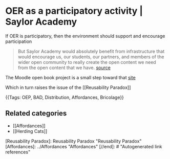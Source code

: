 # OER as a participatory activity | Saylor Academy

If OER is participatory, then the environment should support and encourage participation

> But Saylor Academy would absolutely benefit from infrastructure that would encourage us, our students, our partners, and members of the wider open community to really create the open content we need from the open content that we have. [source](http://www.saylor.org/2016/04/blog-oer-as-a-participatory-activity/)

The Moodle open book project is a small step toward that [site](https://davidtjones.wordpress.com/research/the-moodle-open-book-module-project/)

Which in turn raises the issue of the [[Reusability Paradox]]

{{Tags: OEP, BAD, Distribution, Affordances, Bricolage}}

## Related categories

- [[Affordances]]
- [[Herding Cats]]

[//begin]: # "Autogenerated link references for markdown compatibility"
[Reusability Paradox]: Reusability Paradox "Reusability Paradox"
[Affordances]: ../Affordances "Affordances"
[//end]: # "Autogenerated link references"

